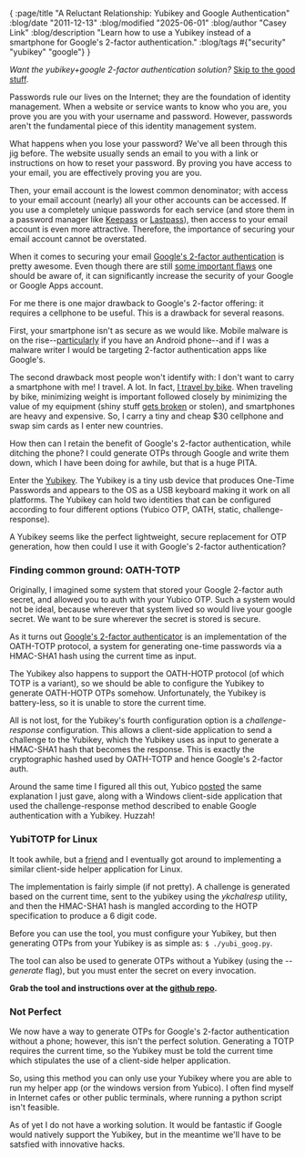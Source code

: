{
    :page/title  "A Reluctant Relationship: Yubikey and Google Authentication"
    :blog/date "2011-12-13"
    :blog/modified "2025-06-01"
    :blog/author "Casey Link"
    :blog/description "Learn how to use a Yubikey instead of a smartphone for Google's 2-factor authentication."
    :blog/tags #{"security" "yubikey" "google"}
}

*Want the yubikey+google 2-factor authentication solution?* [Skip to the good stuff](#goodstuff).

Passwords rule our lives on the Internet; they are the foundation of
identity management. When a website or service wants to know who you are, you
prove you are you with your username and password. However,  passwords aren't the fundamental piece of this identity management
system.

What happens when you lose your password? We've all been through this
jig before. The website usually sends an email to you with a link or instructions on
how to reset your password. By proving you have access to your email, you are
effectively proving you are you.

Then, your email account is the lowest common denominator; with access to your email
account (nearly) all your other accounts can be accessed. If you use
a completely unique passwords for each service (and store them in a password manager like
[Keepass][kpx] or [Lastpass][lp]), then access to your email account is even
more attractive. Therefore, the importance of securing your email account cannot be
overstated.

When it comes to securing your email [Google's 2-factor authentication][2fac] is pretty awesome. Even though there
are still [some important flaws][flaw] one should be aware of, it can
significantly increase the security of your Google or Google Apps account.

For me there is one major drawback to Google's 2-factor offering: it requires
a cellphone to be useful. This is a drawback for several reasons.

First, your smartphone isn't as secure as we would like. Mobile malware is on
the rise--[particularly][and] if you have an Android phone--and if I was
a malware writer I would be targeting 2-factor authentication apps like
Google's.

The second drawback most people won't identify with: I don't want to carry
a smartphone with me! I travel. A lot. In fact, [I travel by bike][et].
When traveling by bike, minimizing weight is important followed closely by
minimizing the value of my equipment (shiny stuff [gets broken][sad] or stolen), and smartphones are heavy and expensive. So, I carry a tiny and cheap $30 cellphone and swap sim cards as I enter new countries.

How then can I retain the benefit of Google's 2-factor authentication, while
ditching the phone? I could generate OTPs through Google and write them down,
which I have been doing for awhile, but that is a huge PITA.

Enter the [Yubikey][yub]. The Yubikey is a tiny usb device that produces
One-Time Passwords and appears to the OS as a USB keyboard making it work on all
platforms. The Yubikey can hold two identities that can be configured according
to four different options (Yubico OTP, OATH, static, challenge-response).

A Yubikey seems like the perfect lightweight, secure replacement for OTP
generation, how then could I use it with Google's 2-factor authentication?

<a name="goodstuff"></a>

### Finding common ground: OATH-TOTP

Originally, I imagined some system that stored your Google 2-factor auth
secret, and allowed you to auth with your Yubico OTP. Such a system would not
be ideal, because wherever that system lived so would live your google secret. We
want to be sure wherever the secret is stored is secure.

As it turns out [Google's 2-factor authenticator][gauth] is an implementation of the OATH-TOTP protocol, a system for generating one-time passwords via a HMAC-SHA1 hash using the current time as input.

The Yubikey also happens to support the OATH-HOTP protocol (of which TOTP is
a variant), so we should be able to configure the Yubikey to generate OATH-HOTP
OTPs somehow. Unfortunately, the Yubikey is battery-less, so it is unable to
store the current time.

All is not lost, for the Yubikey's fourth configuration option is
a *challenge-response* configuration. This allows a client-side application to
send a challenge to the Yubikey, which the Yubikey uses as input to generate a HMAC-SHA1 hash that becomes the response. This is exactly the cryptographic hashed used by OATH-TOTP and hence Google's 2-factor auth.

Around the same time I figured all this out, Yubico [posted][ytotp] the same
explanation I just gave, along with a Windows client-side application that used
the challenge-response method described to enable Google authentication with
a Yubikey. Huzzah!

### YubiTOTP for Linux

It took awhile, but a [friend][mutant] and I eventually got around to implementing a similar
client-side helper application for Linux.

The implementation is fairly simple (if not pretty). A challenge is generated
based on the current time, sent to the yubikey using the *ykchalresp* utility,
and then the HMAC-SHA1 hash is mangled according to the HOTP specification to
produce a 6 digit code.

Before you can use the tool, you must configure your Yubikey, but then
generating OTPs from your Yubikey is as simple as:
`$ ./yubi_goog.py`.

The tool can also be used to generate OTPs without a Yubikey (using the
*--generate* flag), but you must enter the secret on every invocation.

**Grab the tool and instructions over at the [github repo][yubigoog].**

### Not Perfect

We now have a way to generate OTPs for Google's 2-factor authentication without
a phone; however, this isn't the perfect solution. Generating a TOTP requires
the current time, so the Yubikey must be told the current time which stipulates
the use of a client-side helper application.

So, using this method you can only use your Yubikey where you are able to run
my helper app (or the windows version from Yubico). I often find myself in
Internet cafes or other public terminals, where running a python script isn't
feasible.

As of yet I do not have a working solution. It would be fantastic if Google
would natively support the Yubikey, but in the meantime we'll have to be
satsfied with innovative hacks.

[2fac]: http://googleblog.blogspot.com/2011/02/advanced-sign-in-security-for-your.html 
[kpx]: http://keepass.info
[lp]: http://lastpass.com
[flaw]: http://tech.kateva.org/2011/07/massive-security-hole-in-google-two.html
[and]: http://www.schneier.com/blog/archives/2011/11/android_malware.html
[et]: http://elusivetruth.net
[sad]: https://twitter.com/#!/Ramblurr/status/144521420762918914
[yub]: http://yubico.com/yubikey
[gauth]: http://code.google.com/p/google-authenticator/
[ytotp]: http://yubico.com/totp
[yubigoog]: https://github.com/Ramblurr/yubi-goog
[mutant]: http://mutantmonkey.in/
